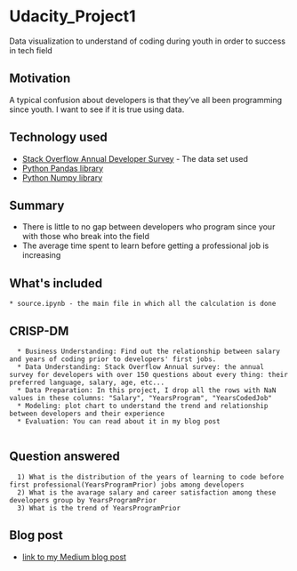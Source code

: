 # Udacity_Project1

Data visualization to understand of coding during youth in order to success in tech field

## Motivation

A typical confusion about developers is that they’ve all been programming since youth. I want to see if it is true using data.

## Technology used

* [Stack Overflow Annual Developer Survey](https://insights.stackoverflow.com/survey) - The data set used
* [Python Pandas library](https://pandas.pydata.org)
* [Python Numpy library](https://numpy.org)

## Summary

- There is little to no gap between developers who program since your with those who break into the field
- The average time spent to learn before getting a professional job is increasing

## What's included

```
* source.ipynb - the main file in which all the calculation is done
```

## CRISP-DM

```
  * Business Understanding: Find out the relationship between salary and years of coding prior to developers' first jobs.
  * Data Understanding: Stack Overflow Annual survey: the annual survey for developers with over 150 questions about every thing: their preferred language, salary, age, etc...
  * Data Preparation: In this project, I drop all the rows with NaN values in these columns: "Salary", "YearsProgram", "YearsCodedJob"
  * Modeling: plot chart to understand the trend and relationship between developers and their experience
  * Evaluation: You can read about it in my blog post
  
```

## Question answered

```
  1) What is the distribution of the years of learning to code before first professional(YearsProgramPrior) jobs among developers
  2) What is the avarage salary and career satisfaction among these developers group by YearsProgramPrior 
  3) What is the trend of YearsProgramPrior
```
## Blog post

* [link to my Medium blog post](https://medium.com/@phanchithanh091/this-is-why-you-can-start-your-career-as-a-programmer-right-now-4eb2076cdd79)
